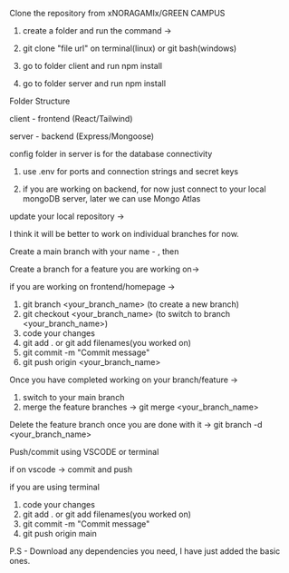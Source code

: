 Clone the repository from xNORAGAMIx/GREEN CAMPUS

1. create a folder and run the command ->

2. git clone "file url" on terminal(linux) or git bash(windows)

3. go to folder client and run npm install

4. go to folder server and run npm install

Folder Structure

client - frontend (React/Tailwind) 

server - backend (Express/Mongoose)

config folder in server is for the database connectivity

1. use .env for ports and connection strings and secret keys

2. if you are working on backend, for now just connect to your local mongoDB server, later we can use Mongo Atlas



update your local repository -> <git pull origin main>

I think it will be better to work on individual branches for now.

Create a main branch with your name - <git branch manas>, then

Create a branch for a feature you are working on->

if you are working on frontend/homepage ->
1. git branch <your_branch_name> (to create a new branch)
2. git checkout <your_branch_name> (to switch to branch <your_branch_name>)
3. code your changes
4. git add . or git add filenames(you worked on)
5. git commit -m "Commit message"
6. git push origin <your_branch_name>

Once you have completed working on your branch/feature ->
1. switch to your main branch
2. merge the feature branches -> git merge <your_branch_name>

Delete the feature branch once you are done with it ->
git branch -d <your_branch_name>



Push/commit using VSCODE or terminal

if on vscode -> commit and push

if you are using terminal
1. code your changes
2. git add . or git add filenames(you worked on)
3. git commit -m "Commit message"
4. git push origin main



P.S - Download any dependencies you need, I have just added the basic ones.





